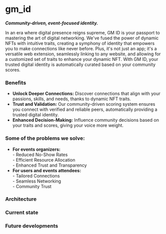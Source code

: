 # gm_id
***Community-driven, event-focused identity.***

In an era where digital presence reigns supreme, GM ID is your passport to mastering the art of digital networking. We've fused the power of dynamic NFTs with intuitive traits, creating a symphony of identity that empowers you to make connections like never before. Plus, it's not just an app; it's a versatile web extension, seamlessly linking to any website, and allowing for a customized set of traits to enhance your dynamic NFT. With GM ID, your trusted digital identity is automatically curated based on your community scores.

### Benefits 
- **Unlock Deeper Connections:** Discover connections that align with your passions, skills, and needs, thanks to dynamic NFT traits.
- **Trust and Validation:** Our community-driven scoring system ensures you connect with verified and reliable peers, automatically providing a trusted digital identity.
- **Enhanced Decision-Making:** Influence community decisions based on your traits and scores, giving your voice more weight.

### Some of the problems we solve:
- **For events organizers:**
<br>- Reduced No-Show Rates
<br>- Efficient Resource Allocation
<br>- Enhanced Trust and Transparency
- **For users and events attendees:**
<br>- Tailored Connections
<br>- Seamless Networking
<br>- Community Trust


### Architecture

### Current state

### Future developments


